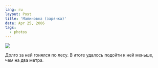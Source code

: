 ```yaml
---
lang: ru
layout: Post
title: 'Малиновка (зарянка)'
date: Apr 25, 2006
tags:
  - photos
---
```


![](http://wow.sapegin.me/1r2Y0I3N1T1w/MG-5305.jpg)

Долго за ней гонялся по лесу. В итоге удалось подойти к ней меньше, чем на два метра.
